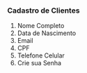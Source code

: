 ### Cadastro de Clientes

1. Nome Completo
2. Data de Nascimento
3. Email
4. CPF
5. Telefone Celular
6. Crie sua Senha
